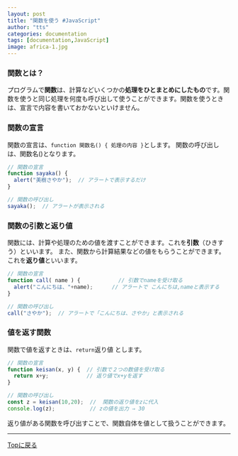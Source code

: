 ```yaml
---
layout: post
title: "関数を使う #JavaScript"
author: "tts"
categories: documentation
tags: [documentation,JavaScript]
image: africa-1.jpg
---
```


### 関数とは？
プログラムで**関数**は、計算などいくつかの**処理をひとまとめにしたもの**です。関数を使うと同じ処理を何度も呼び出して使うことができます。関数を使うときは、宣言で内容を書いておかないといけません。

### 関数の宣言

関数の宣言は、`function 関数名() { 処理の内容 }`とします。
関数の呼び出しは、関数名()となります。
```js
// 関数の宣言
function sayaka() {
  alert("美樹さやか");  // アラートで表示するだけ
}

// 関数の呼び出し
sayaka();  // アラートが表示される
```
### 関数の引数と返り値
関数には、計算や処理のための値を渡すことができます。これを**引数**（ひきすう）といいます。
また、関数から計算結果などの値をもらうことができます。これを**返り値**といいます。
```js
// 関数の宣言
function call( name ) {            // 引数でnameを受け取る
  alert("こんにちは、"+name);      // アラートで こんにちは,nameと表示する
}

// 関数の呼び出し
call("さやか");  // アラートで「こんにちは、さやか」と表示される
```

### 値を返す関数
関数で値を返すときは、`return`返り値 とします。
```js
// 関数の宣言
function keisan(x, y) {  // 引数で２つの数値を受け取る
  return x+y;            // 返り値でx+yを返す
}

// 関数の呼び出し
const z = keisan(10,20);  //  関数の返り値をzに代入
console.log(z);           // zの値を出力 ⇒ 30
```
返り値がある関数を呼び出すことで、関数自体を値として扱うことができます。

---
[Topに戻る](/) 

